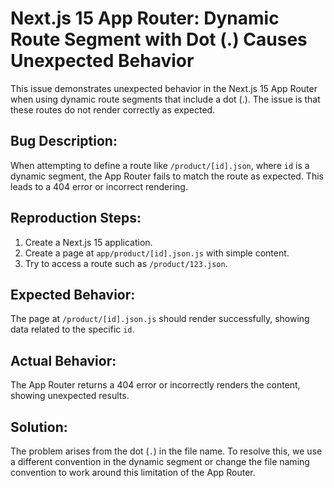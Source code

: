# Next.js 15 App Router: Dynamic Route Segment with Dot (.) Causes Unexpected Behavior

This issue demonstrates unexpected behavior in the Next.js 15 App Router when using dynamic route segments that include a dot (.).  The issue is that these routes do not render correctly as expected.

## Bug Description:

When attempting to define a route like `/product/[id].json`, where `id` is a dynamic segment, the App Router fails to match the route as expected. This leads to a 404 error or incorrect rendering.

## Reproduction Steps:

1. Create a Next.js 15 application.
2. Create a page at `app/product/[id].json.js` with simple content.
3. Try to access a route such as `/product/123.json`.

## Expected Behavior:

The page at `/product/[id].json.js` should render successfully, showing data related to the specific `id`.

## Actual Behavior:

The App Router returns a 404 error or incorrectly renders the content, showing unexpected results.

## Solution:

The problem arises from the dot (`.`) in the file name.  To resolve this, we use a different convention in the dynamic segment or change the file naming convention to work around this limitation of the App Router.